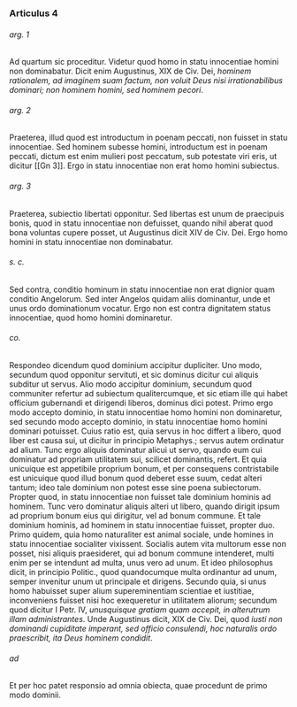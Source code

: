### Articulus 4

###### arg. 1
Ad quartum sic proceditur. Videtur quod homo in statu innocentiae homini non dominabatur. Dicit enim Augustinus, XIX de Civ. Dei, *hominem rationalem, ad imaginem suam factum, non voluit Deus nisi irrationabilibus dominari; non hominem homini, sed hominem pecori*.

###### arg. 2
Praeterea, illud quod est introductum in poenam peccati, non fuisset in statu innocentiae. Sed hominem subesse homini, introductum est in poenam peccati, dictum est enim mulieri post peccatum, sub potestate viri eris, ut dicitur [[Gn 3]]. Ergo in statu innocentiae non erat homo homini subiectus.

###### arg. 3
Praeterea, subiectio libertati opponitur. Sed libertas est unum de praecipuis bonis, quod in statu innocentiae non defuisset, quando nihil aberat quod bona voluntas cupere posset, ut Augustinus dicit XIV de Civ. Dei. Ergo homo homini in statu innocentiae non dominabatur.

###### s. c.
Sed contra, conditio hominum in statu innocentiae non erat dignior quam conditio Angelorum. Sed inter Angelos quidam aliis dominantur, unde et unus ordo dominationum vocatur. Ergo non est contra dignitatem status innocentiae, quod homo homini dominaretur.

###### co.
Respondeo dicendum quod dominium accipitur dupliciter. Uno modo, secundum quod opponitur servituti, et sic dominus dicitur cui aliquis subditur ut servus. Alio modo accipitur dominium, secundum quod communiter refertur ad subiectum qualitercumque, et sic etiam ille qui habet officium gubernandi et dirigendi liberos, dominus dici potest. Primo ergo modo accepto dominio, in statu innocentiae homo homini non dominaretur, sed secundo modo accepto dominio, in statu innocentiae homo homini dominari potuisset. Cuius ratio est, quia servus in hoc differt a libero, quod liber est causa sui, ut dicitur in principio Metaphys.; servus autem ordinatur ad alium. Tunc ergo aliquis dominatur alicui ut servo, quando eum cui dominatur ad propriam utilitatem sui, scilicet dominantis, refert. Et quia unicuique est appetibile proprium bonum, et per consequens contristabile est unicuique quod illud bonum quod deberet esse suum, cedat alteri tantum; ideo tale dominium non potest esse sine poena subiectorum. Propter quod, in statu innocentiae non fuisset tale dominium hominis ad hominem. Tunc vero dominatur aliquis alteri ut libero, quando dirigit ipsum ad proprium bonum eius qui dirigitur, vel ad bonum commune. Et tale dominium hominis, ad hominem in statu innocentiae fuisset, propter duo. Primo quidem, quia homo naturaliter est animal sociale, unde homines in statu innocentiae socialiter vixissent. Socialis autem vita multorum esse non posset, nisi aliquis praesideret, qui ad bonum commune intenderet, multi enim per se intendunt ad multa, unus vero ad unum. Et ideo philosophus dicit, in principio Politic., quod quandocumque multa ordinantur ad unum, semper invenitur unum ut principale et dirigens. Secundo quia, si unus homo habuisset super alium supereminentiam scientiae et iustitiae, inconveniens fuisset nisi hoc exequeretur in utilitatem aliorum; secundum quod dicitur I Petr. IV, *unusquisque gratiam quam accepit, in alterutrum illam administrantes*. Unde Augustinus dicit, XIX de Civ. Dei, quod *iusti non dominandi cupiditate imperant, sed officio consulendi, hoc naturalis ordo praescribit, ita Deus hominem condidit*.

###### ad 
Et per hoc patet responsio ad omnia obiecta, quae procedunt de primo modo dominii.

